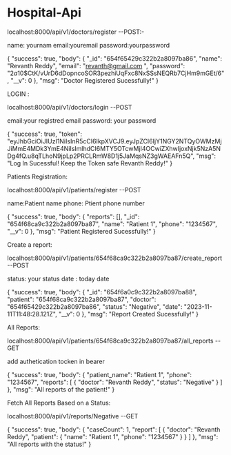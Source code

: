 # Hospital-Api

localhost:8000/api/v1/doctors/register --POST:-

name: yournam
email:youremail
password:yourpassword

{
    "success": true,
    "body": {
        "_id": "654f65429c322b2a8097ba86",
        "name": "Revanth Reddy",
        "email": "revanth@gmail.com ",
        "password": "$2a$10$CtK/vUrD6dDopncoSOR3pezhiUqFxc8NxSSsNEQRb7CjHm9mGEt/6",
        "__v": 0
    },
    "msg": "Doctor Registered Sucessfully!"
}

LOGIN :

localhost:8000/api/v1/doctors/login --POST

email:your registred email
password: your password



{
    "success": true,
    "token": "eyJhbGciOiJIUzI1NiIsInR5cCI6IkpXVCJ9.eyJpZCI6IjY1NGY2NTQyOWMzMjJiMmE4MDk3YmE4NiIsImlhdCI6MTY5OTcwMjI4OCwiZXhwIjoxNjk5NzA5NDg4fQ.u8qTLhoN9jpLp2PRCLRmW8D1j5JaMqsNZ3gWAEAFn5Q",
    "msg": "Log In Sucessful! Keep the Token safe Revanth Reddy!"
}

Patients Registration:

localhost:8000/api/v1/patients/register  --POST

name:Patient name
phone: Ptient phone number

{
    "success": true,
    "body": {
        "reports": [],
        "_id": "654f68ca9c322b2a8097ba87",
        "name": "Ratient 1",
        "phone": "1234567",
        "__v": 0
    },
    "msg": "Patient Registered Sucessfully!"
}

Create a report:

localhost:8000/api/v1/patients/654f68ca9c322b2a8097ba87/create_report --POST

status: your status
date : today date


{
    "success": true,
    "body": {
        "_id": "654f6a0c9c322b2a8097ba88",
        "patient": "654f68ca9c322b2a8097ba87",
        "doctor": "654f65429c322b2a8097ba86",
        "status": "Negative",
        "date": "2023-11-11T11:48:28.121Z",
        "__v": 0
    },
    "msg": "Report Created Sucessfully!"
}

All Reports:


localhost:8000/api/v1/patients/654f68ca9c322b2a8097ba87/all_reports --GET

add authetication tocken in bearer 

{
    "success": true,
    "body": {
        "patient_name": "Ratient 1",
        "phone": "1234567",
        "reports": [
            {
                "doctor": "Revanth Reddy",
                "status": "Negative"
            }
        ]
    },
    "msg": "All reports of the patient!"
}

Fetch All Reports Based on a Status: 

localhost:8000/api/v1/reports/Negative --GET

{
    "success": true,
    "body": {
        "caseCount": 1,
        "report": [
            {
                "doctor": "Revanth Reddy",
                "patient": {
                    "name": "Ratient 1",
                    "phone": "1234567"
                }
            }
        ]
    },
    "msg": "All reports with the status!"
}
